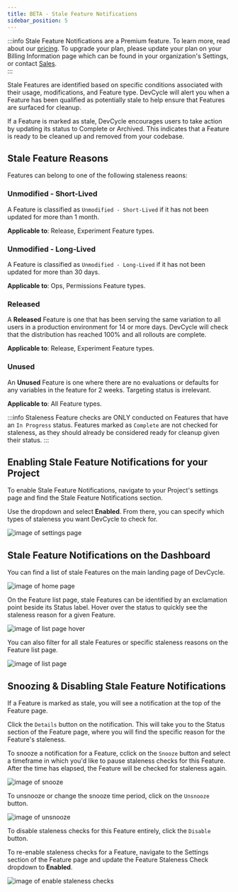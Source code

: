 ```yaml
---
title: BETA - Stale Feature Notifications 
sidebar_position: 5
---
```


:::info
Stale Feature Notifications are a Premium feature. To learn more, read about our [pricing](https://devcycle.com/pricing). To upgrade your plan, please update your plan on your Billing Information page which can be found in your organization's Settings, or contact [Sales](mailto:sales@devcycle.com).  
:::

Stale Features are identified based on specific conditions associated with their usage, modifications, and Feature type. DevCycle will alert you when a Feature has been qualified as potentially stale to help ensure that Features are surfaced for cleanup. 

If a Feature is marked as stale, DevCycle encourages users to take action by updating its status to Complete or Archived. This indicates that a Feature is ready to be cleaned up and removed from your codebase. 

## Stale Feature Reasons 

Features can belong to one of the following staleness reaons:

### Unmodified - Short-Lived 

A Feature is classified as `Unmodified - Short-Lived` if it has not been updated for more than 1 month.

**Applicable to**: Release, Experiment Feature types.

### Unmodified - Long-Lived 

A Feature is classified as `Unmodified - Long-Lived` if it has not been updated for more than 30 days.

**Applicable to**: Ops, Permissions Feature types.

### Released

A **Released** Feature is one that has been serving the same variation to all users in a production environment for 14 or more days. DevCycle will check that the distribution has reached 100% and all rollouts are complete. 

**Applicable to**: Release, Experiment Feature types.

### Unused 

An **Unused** Feature is one where there are no evaluations or defaults for any variables in the feature for 2 weeks. Targeting status is irrelevant.

**Applicable to**: All Feature types. 

:::info
Staleness Feature checks are ONLY conducted on Features that have an `In Progress` status. Features marked as `Complete` are not checked for staleness, as they should already be considered ready for cleanup given their status. 
:::

## Enabling Stale Feature Notifications for your Project

To enable Stale Feature Notifications, navigate to your Project's settings page and find the Stale Feature Notifications section.

Use the dropdown and select **Enabled**. From there, you can specify which types of staleness you want DevCycle to check for.

![image of settings page](/nov-2024-stale-feat-proj-settings.png)

## Stale Feature Notifications on the Dashboard

You can find a list of stale Features on the main landing page of DevCycle.

![image of home page](/nov-2024-stale-feat-home-page.png)

On the Feature list page, stale Features can be identified by an exclamation point beside its Status label. Hover over the status to quickly see the staleness reason for a given Feature. 

![image of list page hover](/nov-2024-stale-feat-list-page-hover.png)

You can also filter for all stale Features or specific staleness reasons on the Feature list page.

![image of list page](/nov-2024-stale-feat-list-page.png)

## Snoozing & Disabling Stale Feature Notifications 

If a Feature is marked as stale, you will see a notification at the top of the Feature page.

Click the `Details` button on the notification. This will take you to the Status section of the Feature page, where you will find the specific reason for the Feature's staleness.

To snooze a notification for a Feature, cclick on the `Snooze` button and select a timeframe in which you'd like to pause staleness checks for this Feature. After the time has elapsed, the Feature will be checked for staleness again.

![image of snooze](/nov-2024-stale-feat-snooze.png)

To unsnooze or change the snooze time period, click on the `Unsnooze` button.

![image of unsnooze](/nov-2024-stale-feat-unsnooze.png)

To disable staleness checks for this Feature entirely, click the `Disable` button.

To re-enable staleness checks for a Feature, navigate to the Settings section of the Feature page and update the Feature Staleness Check dropdown to **Enabled**. 

![image of enable staleness checks](/nov-2024-stale-feat-disable.png)
